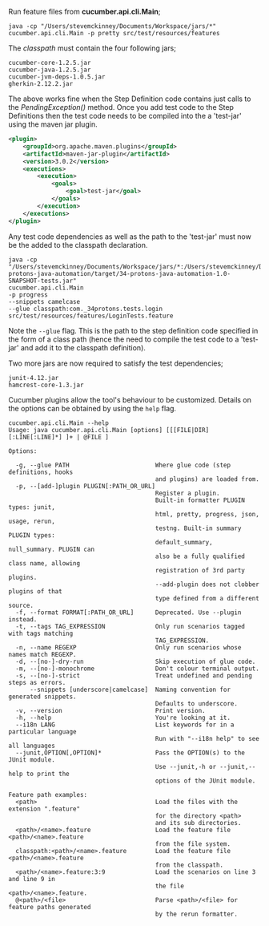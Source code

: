 Run feature files from **cucumber.api.cli.Main**;

```commandline
java -cp "/Users/stevemckinney/Documents/Workspace/jars/*" cucumber.api.cli.Main -p pretty src/test/resources/features
```

The *classpath* must contain the four following jars;
```text
cucumber-core-1.2.5.jar
cucumber-java-1.2.5.jar
cucumber-jvm-deps-1.0.5.jar
gherkin-2.12.2.jar
```
The above works fine when the Step Definition code contains just calls to the *PendingException()* method.
Once you add test code to the Step Definitions then the test code needs to be compiled into the a 'test-jar' using the maven jar plugin.
```xml
<plugin>
    <groupId>org.apache.maven.plugins</groupId>
    <artifactId>maven-jar-plugin</artifactId>
    <version>3.0.2</version>
    <executions>
        <execution>
            <goals>
                <goal>test-jar</goal>
            </goals>
        </execution>
    </executions>
</plugin>
```
Any test code dependencies as well as the path to the 'test-jar' must now be the added to the classpath declaration.
```commandline
java -cp "/Users/stevemckinney/Documents/Workspace/jars/*:/Users/stevemckinney/Documents/Workspace/34-protons-java-automation/target/34-protons-java-automation-1.0-SNAPSHOT-tests.jar"
cucumber.api.cli.Main
-p progress
--snippets camelcase
--glue classpath:com._34protons.tests.login
src/test/resources/features/LoginTests.feature
```

Note the ```--glue``` flag. This is the path to the step definition code specified in the form of a class path (hence the need to compile the test code to a 'test-jar' and add it to the classpath definition).

Two more jars are now required to satisfy the test dependencies;
```text
junit-4.12.jar
hamcrest-core-1.3.jar
```

Cucumber plugins allow the tool's behaviour to be customized. Details on the options can be obtained by using the ```help``` flag.
```commandline
cucumber.api.cli.Main --help
Usage: java cucumber.api.cli.Main [options] [[[FILE|DIR][:LINE[:LINE]*] ]+ | @FILE ]

Options:

  -g, --glue PATH                        Where glue code (step definitions, hooks
                                         and plugins) are loaded from.
  -p, --[add-]plugin PLUGIN[:PATH_OR_URL]
                                         Register a plugin.
                                         Built-in formatter PLUGIN types: junit,
                                         html, pretty, progress, json, usage, rerun,
                                         testng. Built-in summary PLUGIN types:
                                         default_summary, null_summary. PLUGIN can
                                         also be a fully qualified class name, allowing
                                         registration of 3rd party plugins.
                                         --add-plugin does not clobber plugins of that
                                         type defined from a different source.
  -f, --format FORMAT[:PATH_OR_URL]      Deprecated. Use --plugin instead.
  -t, --tags TAG_EXPRESSION              Only run scenarios tagged with tags matching
                                         TAG_EXPRESSION.
  -n, --name REGEXP                      Only run scenarios whose names match REGEXP.
  -d, --[no-]-dry-run                    Skip execution of glue code.
  -m, --[no-]-monochrome                 Don't colour terminal output.
  -s, --[no-]-strict                     Treat undefined and pending steps as errors.
      --snippets [underscore|camelcase]  Naming convention for generated snippets.
                                         Defaults to underscore.
  -v, --version                          Print version.
  -h, --help                             You're looking at it.
  --i18n LANG                            List keywords for in a particular language
                                         Run with "--i18n help" to see all languages
  --junit,OPTION[,OPTION]*               Pass the OPTION(s) to the JUnit module.
                                         Use --junit,-h or --junit,--help to print the
                                         options of the JUnit module.

Feature path examples:
  <path>                                 Load the files with the extension ".feature"
                                         for the directory <path>
                                         and its sub directories.
  <path>/<name>.feature                  Load the feature file <path>/<name>.feature
                                         from the file system.
  classpath:<path>/<name>.feature        Load the feature file <path>/<name>.feature
                                         from the classpath.
  <path>/<name>.feature:3:9              Load the scenarios on line 3 and line 9 in
                                         the file <path>/<name>.feature.
  @<path>/<file>                         Parse <path>/<file> for feature paths generated
                                         by the rerun formatter.
```
